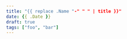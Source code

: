 ```yaml
---
title: "{{ replace .Name "-" " " | title }}"
date: {{ .Date }}
draft: true
tags: ["foo", "bar"]
---
```


<!--more-->
